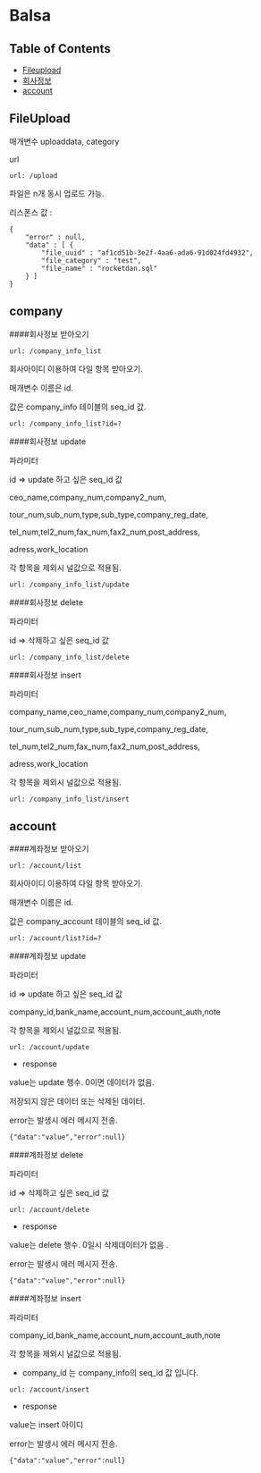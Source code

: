 

# Balsa

## Table of Contents
- [Fileupload](#Fileupload)
- [회사정보](#company)
- [account](#account)

## FileUpload
매개변수 uploaddata, category

url
```
url: /upload
```

파일은 n개 동시 업로드 가능.

리스폰스 값 :
```
{
	"error" : null,
	"data" : [ {
		"file_uuid" : "af1cd51b-3e2f-4aa6-ada6-91d024fd4932",
		"file_category" : "test",
		"file_name" : "rocketdan.sql"
	} ]
}
```

## company
####회사정보 받아오기
```
url: /company_info_list
```
회사아이디 이용하여 다일 항목 받아오기.

매개변수 이름은 id.

값은 company_info 테이블의 seq_id 값.
```
url: /company_info_list?id=?
```

####회사정보 update

파라미터 

id => update 하고 싶은 seq_id 값 


ceo_name,company_num,company2_num,

tour_num,sub_num,type,sub_type,company_reg_date,

tel_num,tel2_num,fax_num,fax2_num,post_address,

adress,work_location

각 항목을 제외시 널값으로 적용됨.


```
url: /company_info_list/update
```

####회사정보 delete

파라미터

id => 삭제하고 싶은 seq_id 값 

```
url: /company_info_list/delete
```

####회사정보 insert

파라미터 

company_name,ceo_name,company_num,company2_num,

tour_num,sub_num,type,sub_type,company_reg_date,

tel_num,tel2_num,fax_num,fax2_num,post_address,

adress,work_location

각 항목을 제외시 널값으로 적용됨.

```
url: /company_info_list/insert
```

## account
####계좌정보 받아오기
```
url: /account/list
```
회사아이디 이용하여 다일 항목 받아오기.

매개변수 이름은 id.

값은 company_account 테이블의 seq_id 값.
```
url: /account/list?id=?
```

####계좌정보 update

파라미터 

id => update 하고 싶은 seq_id 값 


company_id,bank_name,account_num,account_auth,note

각 항목을 제외시 널값으로 적용됨.


```
url: /account/update
```

- response

value는 update 행수. 0이면 데이터가 없음.

저장되지 않은 데이터 또는 삭제된 데이터.

error는 발생시 에러 메시지 전송. 
```
{"data":"value","error":null}
```

####계좌정보 delete

파라미터

id => 삭제하고 싶은 seq_id 값 

```
url: /account/delete
```

- response

value는 delete 행수. 0일시 삭제데이터가 없음 .

error는 발생시 에러 메시지 전송. 
```
{"data":"value","error":null}
```

####계좌정보 insert

파라미터 

company_id,bank_name,account_num,account_auth,note

각 항목을 제외시 널값으로 적용됨.
- company_id 는 company_info의 seq_id 값 입니다.

```
url: /account/insert
```

- response

value는 insert 아이디

error는 발생시 에러 메시지 전송. 
```
{"data":"value","error":null}
```
